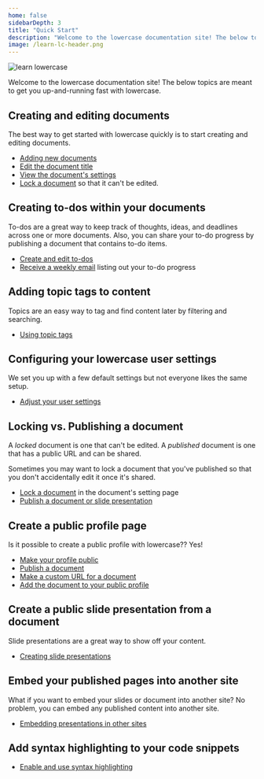 ```yaml
---
home: false
sidebarDepth: 3
title: "Quick Start"
description: "Welcome to the lowercase documentation site! The below topics are meant to get you up-and-running fast with lowercase."
image: /learn-lc-header.png
---
```


![learn lowercase](/learn-lc-header.png)

Welcome to the lowercase documentation site! The below topics are meant to get you up-and-running fast with lowercase.

## Creating and editing documents

The best way to get started with lowercase quickly is to start creating and editing documents.

- [Adding new documents](/guide/documents.html#add-a-new-document)
- [Edit the document title](/guide/documents.html#document-titles)
- [View the document's settings](/guide/documents.html#document-settings)
- [Lock a document](/guide/documents.html#lock-a-document-from-editing) so that it can't be edited.

## Creating to-dos within your documents

To-dos are a great way to keep track of thoughts, ideas, and deadlines across one or more documents. Also, you can share your to-do progress by publishing a document that contains to-do items.

- [Create and edit to-dos](/guide/to-dos.html#weekly-update-emails)
- [Receive a weekly email](/user/settings.html#weekly-to-do-update-emails) listing out your to-do progress

## Adding topic tags to content

Topics are an easy way to tag and find content later by filtering and searching.

- [Using topic tags](/guide/topic-tags.html#creating-topic-tags)

## Configuring your lowercase user settings

We set you up with a few default settings but not everyone likes the same setup.

- [Adjust your user settings](/user/settings.html#make-profile-public)

## Locking vs. Publishing a document

A _locked_ document is one that can't be edited. A _published_ document is one that has a public URL and can be shared.

Sometimes you may want to lock a document that you've published so that you don't accidentally edit it once it's shared.

- [Lock a document](/guide/documents.html#lock-a-document-from-editing) in the document's setting page
- [Publish a document or slide presentation](/guide/documents.html#publishing-a-document)

## Create a public profile page

Is it possible to create a public profile with lowercase?? Yes!

- [Make your profile public](/user/profile.html)
- [Publish a document](/guide/documents.html#publishing-a-document)
- [Make a custom URL for a document](/publishing/documents.html#custom-urls)
- [Add the document to your public profile](/guide/documents.html#add-document-to-public-profile)

## Create a public slide presentation from a document

Slide presentations are a great way to show off your content.

- [Creating slide presentations](/guide/slides.html#adding-slides)

## Embed your published pages into another site

What if you want to embed your slides or document into another site? No problem, you can embed any published content into another site.

- [Embedding presentations in other sites](/guide/slides.html#embedding-presentations-in-other-sites)

## Add syntax highlighting to your code snippets

- [Enable and use syntax highlighting](/guide/code.html#code-syntax-highlighting)
